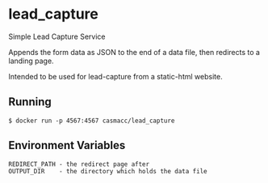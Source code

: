 # lead_capture

Simple Lead Capture Service

Appends the form data as JSON to the end of a data file, then redirects to a
landing page.

Intended to be used for lead-capture from a static-html website.

## Running

    $ docker run -p 4567:4567 casmacc/lead_capture

## Environment Variables

    REDIRECT_PATH - the redirect page after 
    OUTPUT_DIR    - the directory which holds the data file
